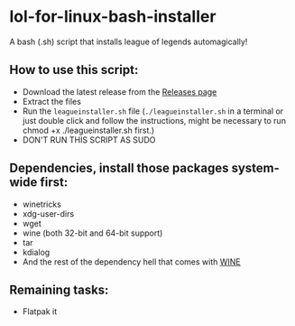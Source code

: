 # lol-for-linux-bash-installer
A bash (.sh) script that installs league of legends automagically! 

## How to use this script:
- Download the latest release from the [Releases page](https://github.com/kassindornelles/lol-for-linux-bash-installer/releases)
- Extract the files
- Run the `leagueinstaller.sh` file (`./leagueinstaller.sh` in a terminal or just double click and follow the instructions, might be necessary to run chmod +x ./leagueinstaller.sh first.)
- DON'T RUN THIS SCRIPT AS SUDO

## Dependencies, install those packages system-wide first:
- winetricks
- xdg-user-dirs
- wget
- wine (both 32-bit and 64-bit support)
- tar
- kdialog 
- And the rest of the dependency hell that comes with [WINE](https://www.gloriouseggroll.tv/how-to-get-out-of-wine-dependency-hell/)

## Remaining tasks:
- Flatpak it

